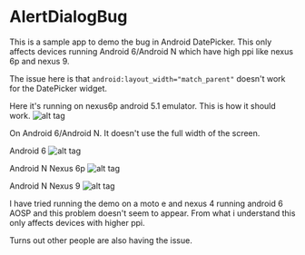 # AlertDialogBug

This is a sample app to demo the bug in Android DatePicker. This only affects devices running Android 6/Android N which have high ppi like nexus 6p and nexus 9.

The issue here is that `android:layout_width="match_parent"` doesn't work for the DatePicker widget.

Here it's running on nexus6p android 5.1 emulator. This is how it should work. 
![alt tag](https://github.com/RoneyThomas/AlertDialogBug/blob/master/android-5.1.png)


On Android 6/Android N. It doesn't use the full width of the screen.

Android 6
![alt tag](https://github.com/RoneyThomas/AlertDialogBug/blob/master/android-6.png)

Android N Nexus 6p
![alt tag](https://github.com/RoneyThomas/AlertDialogBug/blob/master/android-n.png)

Android N Nexus 9
![alt tag](https://github.com/RoneyThomas/AlertDialogBug/blob/master/android-n-tablet.png)

I have tried running the demo on a moto e and nexus 4 running android 6 AOSP and this problem doesn't seem to appear.
From what i understand this only affects devices with higher ppi.

Turns out other people are also having the issue.

